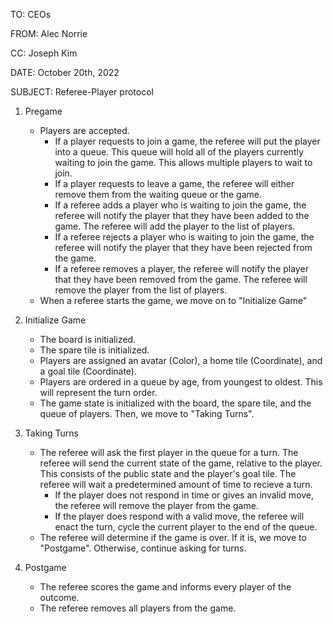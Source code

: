 TO: CEOs

FROM: Alec Norrie

CC: Joseph Kim

DATE: October 20th, 2022

SUBJECT: Referee-Player protocol

1. Pregame
    * Players are accepted.  
        * If a player requests to join a game, the referee will put the player into a queue. 
          This queue will hold all of the players currently waiting to join the game. This allows multiple players to wait to join. 
        * If a player requests to leave a game, the referee will either remove them from the waiting queue or the game.
        * If a referee adds a player who is waiting to join the game, the referee will notify the player that they have been added to the game.
          The referee will add the player to the list of players.
        * If a referee rejects a player who is waiting to join the game, the referee will notify the player that they have been rejected from the game.
        * If a referee removes a player, the referee will notify the player that they have been removed from the game. 
          The referee will remove the player from the list of players.
    * When a referee starts the game, we move on to "Initialize Game"

2. Initialize Game
    * The board is initialized.  
    * The spare tile is initialized.  
    * Players are assigned an avatar (Color), a home tile (Coordinate), and a goal tile (Coordinate). 
    * Players are ordered in a queue by age, from youngest to oldest. This will represent the turn order.
    * The game state is initialized with the board, the spare tile, and the queue of players. Then, we move to "Taking Turns".
    
3. Taking Turns
    * The referee will ask the first player in the queue for a turn. The referee will send the current state of the game, relative to the player. 
    This consists of the public state and the player's goal tile. The referee will wait a predetermined amount of time to recieve a turn.  
        * If the player does not respond in time or gives an invalid move, the referee will remove the player from the game.
        * If the player does respond with a valid move, the referee will enact the turn, cycle the current player to the end of the queue.
    * The referee will determine if the game is over. If it is, we move to "Postgame". Otherwise, continue asking for turns.

4. Postgame
    * The referee scores the game and informs every player of the outcome. 
    * The referee removes all players from the game. 

